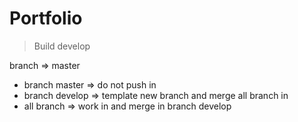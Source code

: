 # Portfolio

> Build develop

branch => master

- branch master => do not push in
- branch develop => template new branch and merge all branch in
- all branch => work in and merge in branch develop 